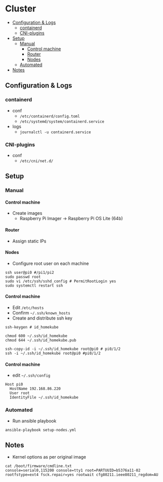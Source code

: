 # Cluster

<!-- TOC -->
* [Configuration & Logs](#configuration--logs)
  * [containerd](#containerd)
  * [CNI-plugins](#cni-plugins)
* [Setup](#setup)
  * [Manual](#manual)
    * [Control machine](#control-machine)
    * [Router](#router)
    * [Nodes](#nodes)
  * [Automated](#automated)
* [Notes](#notes)
<!-- /TOC -->

## Configuration & Logs

### containerd
- conf
  - `/etc/containerd/config.toml`
  - `/etc/systemd/system/containerd.service`
- logs
  - `journalctl -u containerd.service`

### CNI-plugins
- conf
  - `/etc/cni/net.d/`

## Setup

### Manual

#### Control machine
- Create images
    - Raspberry Pi Imager -> Raspberry Pi OS Lite (64b)

#### Router
- Assign static IPs

#### Nodes
- Configure root user on each machine

```shell
ssh user@pi0 #/pi1/pi2
sudo passwd root
sudo vi /etc/ssh/sshd_config # PermitRootLogin yes
sudo systemctl restart ssh 
```

#### Control machine
- Edit `/etc/hosts`
- Confirm `~/.ssh/known_hosts`
- Create and distribute ssh key

```shell
ssh-keygen # id_homekube

chmod 600 ~/.ssh/id_homekube
chmod 644 ~/.ssh/id_homekube.pub

ssh-copy-id -i ~/.ssh/id_homekube root@pi0 # pi0/1/2
ssh -i ~/.ssh/id_homekube root@pi0 #pi0/1/2
```

#### Control machine
- edit `~/.ssh/config`

```shell
Host pi0
  HostName 192.168.86.220
  User root
  IdentityFile ~/.ssh/id_homekube
```
### Automated
- Run ansible playbook

```shell
ansible-playbook setup-nodes.yml
```

## Notes
- Kernel options as per original image

```shell
cat /boot/firmware/cmdline.txt
console=serial0,115200 console=tty1 root=PARTUUID=b5376a11-02 rootfstype=ext4 fsck.repair=yes rootwait cfg80211.ieee80211_regdom=AU
```
